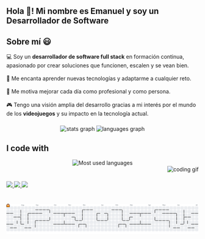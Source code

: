 <h2 align="left">Hola 👋! Mi nombre es Emanuel y soy un Desarrollador de Software</h2>

<h2>Sobre mí 😃</h2>
<p align="left">
💻 Soy un <strong>desarrollador de software full stack</strong> en formación continua, apasionado por crear soluciones que funcionen, escalen y se vean bien.  
<br><br>
🚀 Me encanta aprender nuevas tecnologías y adaptarme a cualquier reto.
<br><br>
🎯 Me motiva mejorar cada día como profesional y como persona.
<br><br>
🎮 Tengo una visión amplia del desarrollo gracias a mi interés por el mundo de los <strong>videojuegos</strong> y su impacto en la tecnología actual.  
</p>

###

<div align="center">
  <img src="https://github-readme-stats.vercel.app/api?username=EmanuelOH&show_icons=true&count_private=true&theme=dracula&hide_border=false&include_all_commits=true" height="150" alt="stats graph" />
  <img src="https://github-readme-stats.vercel.app/api/top-langs?username=EmanuelOH&layout=compact&langs_count=10&theme=dracula&hide_border=false" height="150" alt="languages graph" />
</div>


<h2 align="left">I code with</h2>
<div align="center">
  <img src="https://github-readme-stats.vercel.app/api/top-langs/?username=EmanuelOH&layout=compact&langs_count=12&theme=dracula&hide_border=false" alt="Most used languages" />
</div>

<div align="right">
  <img src="https://media.giphy.com/media/qgQUggAC3Pfv687qPC/giphy.gif" height="200" alt="coding gif" />
</div>

###

<div align="left">
  <a href="https://discord.gg/TuServidor" target="_blank">
    <img src="https://img.shields.io/static/v1?message=Discord&logo=discord&label=&color=7289DA&logoColor=white&style=for-the-badge" height="35" />
  </a>
  <a href="mailto:osorioemanuel0520@gmail.com">
    <img src="https://img.shields.io/static/v1?message=Gmail&logo=gmail&label=&color=D14836&logoColor=white&style=for-the-badge" height="35" />
  </a>
  <a href="https://www.linkedin.com/in/emanuel-osorio-9063a7297" target="_blank">
    <img src="https://img.shields.io/static/v1?message=LinkedIn&logo=linkedin&label=&color=0077B5&logoColor=white&style=for-the-badge" height="35" />
  </a>
</div>

###

<br clear="both" />

<picture>
  <source media="(prefers-color-scheme: dark)" srcset="https://raw.githubusercontent.com/EmanuelOH/EmanuelOH/output/pacman-contribution-graph-dark.svg">
  <source media="(prefers-color-scheme: light)" srcset="https://raw.githubusercontent.com/EmanuelOH/EmanuelOH/output/pacman-contribution-graph.svg">
  <img alt="pacman contribution graph" src="https://raw.githubusercontent.com/EmanuelOH/EmanuelOH/output/pacman-contribution-graph.svg">
</picture>
